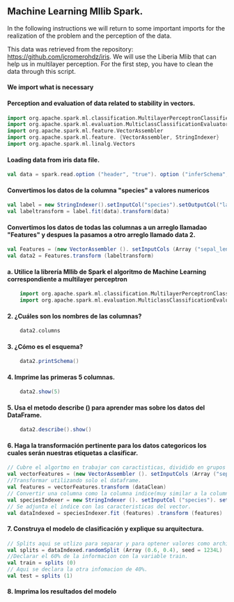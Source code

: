 ## Machine Learning Mllib Spark.

In the following instructions we will return to some important imports for the realization of the problem and the perception of the data.

This data was retrieved from the repository: https://github.com/jcromerohdz/iris. We will use the Liberia Mlib that can help us in multilayer perception.
For the first step, you have to clean the data through this script.

#### We import what is necessary
#### Perception and evaluation of data related to stability in vectors.
```scala
import org.apache.spark.ml.classification.MultilayerPerceptronClassifier
import org.apache.spark.ml.evaluation.MulticlassClassificationEvaluator
import org.apache.spark.ml.feature.VectorAssembler
import org.apache.spark.ml.feature. {VectorAssembler, StringIndexer}
import org.apache.spark.ml.linalg.Vectors
```

#### Loading data from iris data file.
```scala
val data = spark.read.option ("header", "true"). option ("inferSchema", "true"). format ("csv"). load ("iris.csv")
```
#### Convertimos los datos de la columna "species" a valores numericos
```scala
val label = new StringIndexer().setInputCol("species").setOutputCol("label")
val labeltransform = label.fit(data).transform(data)
```
#### Convertimos los datos de todas las columnas a un arreglo llamadao "Features" y despues la pasamos a otro arreglo llamado data 2.
```scala
val Features = (new VectorAssembler (). setInputCols (Array ("sepal_length", "sepal_width", "petal_length", "petal_width")). setOutputCol ("features"))
val data2 = Features.transform (labeltransform)
```
#### a. Utilice la librería Mllib de Spark el algoritmo de Machine Learning correspondiente a multilayer perceptron
```scala
    import org.apache.spark.ml.classification.MultilayerPerceptronClassifier
    import org.apache.spark.ml.evaluation.MulticlassClassificationEvaluator
```
#### 2. ¿Cuáles son los nombres de las columnas?
```scala
    data2.columns
```
#### 3. ¿Cómo es el esquema?
```scala
    data2.printSchema()
```
#### 4. Imprime las primeras 5 columnas.
```scala
    data2.show(5)
```
#### 5. Usa el metodo describe () para aprender mas sobre los datos del DataFrame.
```scala
    data2.describe().show()
```

#### 6. Haga la transformación pertinente para los datos categoricos los cuales serán nuestras etiquetas a clasificar.
```scala
// Cubre el algortmo en trabajar con caractisticas, dividido en grupos de datos.
val vectorFeatures = (new VectorAssembler (). setInputCols (Array ("sepal_length", "sepal_width", "petal_length", "petal_width")). setOutputCol ("features"))
//Transformar utilizando solo el dataframe.
val features = vectorFeatures.transform (dataClean)
// Convertir una columna como la columna indice(muy similar a la columna del factor X)
val speciesIndexer = new StringIndexer (). setInputCol ("species"). setOutputCol ("label")
// Se adjunta el indice con las caracteristicas del vector.
val dataIndexed = speciesIndexer.fit (features) .transform (features)
```
#### 7. Construya el modelo de clasificación y explique su arquitectura.
```scala
// Splits aqui se utlizo para separar y para optener valores como archivos csv delimitados por tuberias.
val splits = dataIndexed.randomSplit (Array (0.6, 0.4), seed = 1234L)
//Declarar el 60% de la informacion con la variable train.
val train = splits (0)
// Aqui se declara la otra infomacion de 40%.
val test = splits (1)
```

#### 8. Imprima los resultados del modelo
```scala

```

